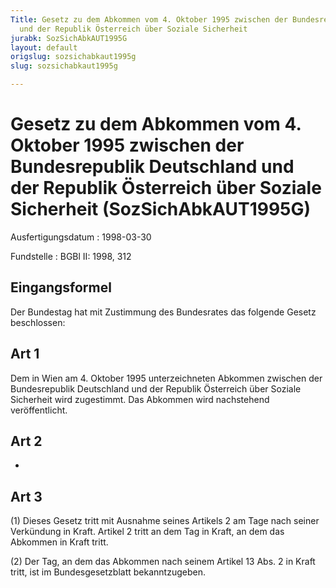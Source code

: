 ```yaml
---
Title: Gesetz zu dem Abkommen vom 4. Oktober 1995 zwischen der Bundesrepublik Deutschland
  und der Republik Österreich über Soziale Sicherheit
jurabk: SozSichAbkAUT1995G
layout: default
origslug: sozsichabkaut1995g
slug: sozsichabkaut1995g

---
```


# Gesetz zu dem Abkommen vom 4. Oktober 1995 zwischen der Bundesrepublik Deutschland und der Republik Österreich über Soziale Sicherheit (SozSichAbkAUT1995G)

Ausfertigungsdatum
:   1998-03-30

Fundstelle
:   BGBl II: 1998, 312



## Eingangsformel

Der Bundestag hat mit Zustimmung des Bundesrates das folgende Gesetz beschlossen:


## Art 1

Dem in Wien am 4. Oktober 1995 unterzeichneten Abkommen zwischen der Bundesrepublik Deutschland und der Republik Österreich über Soziale Sicherheit wird zugestimmt. Das Abkommen wird nachstehend veröffentlicht.


## Art 2

-


## Art 3

(1) Dieses Gesetz tritt mit Ausnahme seines Artikels 2 am Tage nach seiner Verkündung in Kraft. Artikel 2 tritt an dem Tag in Kraft, an dem das Abkommen in Kraft tritt.

(2) Der Tag, an dem das Abkommen nach seinem Artikel 13 Abs. 2 in Kraft tritt, ist im Bundesgesetzblatt bekanntzugeben.

